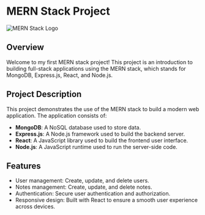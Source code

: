 # MERN Stack Project

![MERN Stack Logo](https://courses.frontlinesedutech.com/wp-content/uploads/2024/06/MERN-Stack-by-FLM.png) <!-- Replace with actual logo URL -->

## Overview

Welcome to my first MERN stack project! This project is an introduction to building full-stack applications using the MERN stack, which stands for MongoDB, Express.js, React, and Node.js. 

## Project Description

This project demonstrates the use of the MERN stack to build a modern web application. The application consists of:

- **MongoDB**: A NoSQL database used to store data.
- **Express.js**: A Node.js framework used to build the backend server.
- **React**: A JavaScript library used to build the frontend user interface.
- **Node.js**: A JavaScript runtime used to run the server-side code.

## Features

- User management: Create, update, and delete users.
- Notes management: Create, update, and delete notes.
- Authentication: Secure user authentication and authorization.
- Responsive design: Built with React to ensure a smooth user experience across devices.
